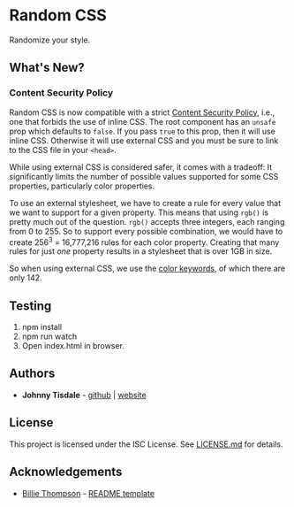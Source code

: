  # Random CSS
 Randomize your style.

 ## What's New?

 ### Content Security Policy

 Random CSS is now compatible with a strict [Content Security Policy](https://developer.mozilla.org/en-US/docs/Web/HTTP/CSP), i.e., one that forbids the use of inline CSS. The root component has an `unsafe` prop which defaults to `false`. If you pass `true` to this prop, then it will use inline CSS. Otherwise it will use external CSS and you must be sure to link to the CSS file in your `<head>`.

 While using external CSS is considered safer, it comes with a tradeoff: It significantly limits the number of possible values supported for some CSS properties, particularly color properties.
 
 To use an external stylesheet, we have to create a rule for every value that we want to support for a given property. This means that using `rgb()` is pretty much out of the question. `rgb()` accepts three integers, each ranging from 0 to 255. So to support every possible combination, we would have to create 256<sup>3</sup> = 16,777,216 rules for each color property. Creating that many rules for just *one* property results in a stylesheet that is over 1GB in size.

 So when using external CSS, we use the [color keywords](https://developer.mozilla.org/en-US/docs/Web/CSS/color_value#color_keywords), of which there are only 142.


 ## Testing
 1. npm install
 2. npm run watch
 3. Open index.html in browser.

 ## Authors
 * **Johnny Tisdale** - [github](https://github.com/johnnytisdale) | [website](https://johnnytisdale.com) 
 
 ## License
 This project is licensed under the ISC License. See [LICENSE.md](LICENSE.md) for details.
 
 ## Acknowledgements
 * [Billie Thompson](https://github.com/PurpleBooth) - [README template](https://github.com/PurpleBooth/a-good-readme-template)
